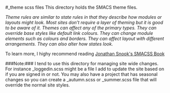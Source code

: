 #_theme scss files
This directory holds the SMACS theme files.

*Theme rules are similar to state rules in that they describe how modules or layouts might look. Most sites don’t require a layer of theming but it is good to be aware of it. Themes can affect any of the primary types. They can override base styles like default link colours. They can change module elements such as colours and borders. They can affect layout with different arrangements. They can also alter how states look.*

To learn more, I highy recommend reading [Jonathan Snook's SMACSS Book](https://smacss.com/)

###Note:###
I tend to use this directory for managing site wide changes. For instance _loggedin.scss might be a file I add to update the site based on if you are signed in or not.  You may also have a project that has seasonal changes so you can create a _autumn.scss or _summer.scss file that will override the normal site styles.